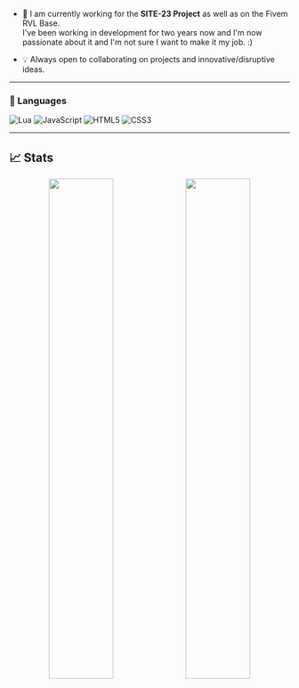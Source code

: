 * 📖 I am currently working for the <strong>SITE-23 Project</strong> as well as on the Fivem RVL Base.<br>
I've been working in development for two years now and I'm now passionate about it and I'm not sure I want to make it my job. :)

* 💡 Always open to collaborating on projects and innovative/disruptive ideas.

---

### 🚀 Languages

![Lua](https://img.shields.io/badge/Lua-ED8B00?style=for-the-badge&logo=lua&logoColor=white)
![JavaScript](https://img.shields.io/badge/JavaScript-323330?style=for-the-badge&logo=javascript&logoColor=F7DF1E)
![HTML5](https://img.shields.io/badge/HTML5-E34F26?style=for-the-badge&logo=html5&logoColor=white)
![CSS3](https://img.shields.io/badge/CSS3-1572B6?style=for-the-badge&logo=css3&logoColor=white)

---

## 📈 Stats

<p align="center">
  <img width="48%" src="https://github-readme-stats.vercel.app/api?username=SandjiGit&show_icons=true&hide_border=true&theme=radical" />
  <img width="48%" src="https://github-readme-streak-stats.herokuapp.com/?user=SandjiGit&hide_border=true&theme=radical" />
</p>
